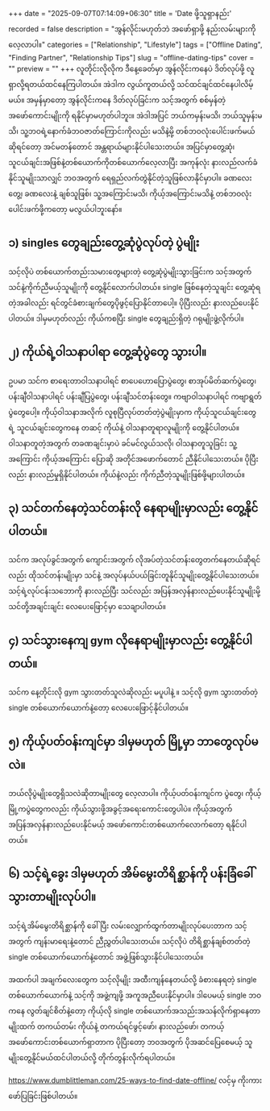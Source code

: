+++
date = "2025-09-07T07:14:09+06:30"
title = 'Date ဖို့သူရှာနည်း'
recorded = false
description = "အွန်လိုင်းမဟုတ်ဘဲ အဖော်ရှာဖို့ နည်းလမ်းများကို လေ့လာပါ။"
categories = ["Relationship", "Lifestyle"]
tags = ["Offline Dating", "Finding Partner", "Relationship Tips"]
slug = "offline-dating-tips"
cover = ""
preview = ""
+++
လူတိုင်းလိုလိုက ဒီနေ့ခေတ်မှာ အွန်လိုင်းကနေပဲ ဒိတ်လုပ်ဖို့ လူရှာလို့ရတယ်ထင်နေကြပါတယ်။ အဲဒါက လွယ်ကူတယ်လို့ သင်ထင်ချင်ထင်နေပါလိမ့်မယ်။ အမှန်မှာတော့ အွန်လိုင်းကနေ ဒိတ်လုပ်ခြင်းက သင့်အတွက် စစ်မှန်တဲ့အဖော်ကောင်းမျိုးကို ရနိုင်မှာမဟုတ်ပါဘူး။ အဲဒါအပြင် ဘယ်ကမှန်းမသိ၊ ဘယ်သူမှန်းမသိ၊ သူ့ဘဝရဲ့နောက်ခံဘဝဇာတ်ကြောင်းကိုလည်း မသိနဲ့မို့ တစ်ဘဝလုံးပေါင်းဖက်မယ်ဆိုရင်တော့ အင်မတန်တောင် အန္တရာယ်များနိုင်ပါသေးတယ်။ အပြင်မှာတွေ့ဆုံ၊ သူငယ်ချင်းအဖြစ်နဲ့တစ်ယောက်ကိုတစ်ယောက်လေ့လာပြီး အကုန်လုံး နားလည်လက်ခံနိုင်သူမျိုးသာလျှင် ဘဝအတွက် ရေရှည်လက်တွဲနိုင်တဲ့သူဖြစ်လာနိုင်မှာပါ။ ခဏလေးတွေ့၊ ခဏလေးနဲ့ ချစ်သူဖြစ်၊ သူ့အကြောင်းမသိ၊ ကိုယ့်အကြောင်းမသိနဲ့ တစ်ဘဝလုံးပေါင်းဖက်ဖို့ကတော့ မလွယ်ပါဘူးနော်။

## ၁) singles တွေချည်းတွေ့ဆုံပွဲလုပ်တဲ့ ပွဲမျိုး
သင့်လိုပဲ တစ်ယောက်တည်းသမားတွေများတဲ့ တွေ့ဆုံပွဲမျိုးသွားခြင်းက သင့်အတွက် သင်နဲ့ကိုက်ညီမယ့်သူမျိုးကို တွေ့နိုင်လောက်ပါတယ်။ single ဖြစ်နေတဲ့သူချင်း တွေ့ဆုံရတဲ့အခါလည်း ရင်တွင်ခံစားချက်တွေပိုဖွင့်ပြောနိုင်တာပေါ့။ ပိုပြီးလည်း နားလည်ပေးနိုင်ပါတယ်။ ဒါမှမဟုတ်လည်း ကိုယ်ကစပြီး single တွေချည်းရှိတဲ့ ဂရုမျိုးဖွဲ့လိုက်ပါ။

## ၂) ကိုယ်ရဲ့ဝါသနာပါရာ တွေ့ဆုံပွဲတွေ သွားပါ။
ဥပမာ သင်က စာရေးတာဝါသနာပါရင် စာပေဟောပြောပွဲတွေ၊ စာအုပ်မိတ်ဆက်ပွဲတွေ၊ ပန်းချီဝါသနာပါရင် ပန်းချီပြပွဲတွေ၊ ပန်းချီသင်တန်းတွေ။ ကဗျာဝါသနာပါရင် ကဗျာရွတ်ပွဲတွေပေါ့။ ကိုယ့်ဝါသနာအလိုက် လူစုပြီလုပ်တတ်တဲ့ပွဲမျိုးမှာက ကိုယ့်သူငယ်ချင်းတွေရဲ့ သူငယ်ချင်းတွေကနေ တဆင့် ကိုယ်နဲ့ ဝါသနာတူရာလူမျိုးကို တွေ့နိုင်ပါတယ်။ ဝါသနာတူတဲ့အတွက် တခဏချင်းမှာပဲ ခင်မင်လွယ်သလို၊ ဝါသနာတူသူခြင်း သူ့အကြောင်း ကိုယ့်အကြောင်း ပြောဆို အတိုင်အဖောက်တောင် ညီနိုင်ပါသေးတယ်။ ပိုပြီးလည်း နားလည်မှုရှိနိုင်ပါတယ်။ ကိုယ်နဲ့လည်း ကိုက်ညီတဲ့သူမျိုးဖြစ်ဖို့များပါတယ်။

## ၃) သင်တက်နေတဲ့သင်တန်းလို နေရာမျိုးမှာလည်း တွေ့နိုင်ပါတယ်။
သင်က အလုပ်ခွင်အတွက် ကျောင်းအတွက် လိုအပ်တဲ့သင်တန်းတွေတက်နေတယ်ဆိုရင်လည်း ထိုသင်တန်းမျိုးမှာ သင်နဲ့ အလုပ်နယ်ပယ်ခြင်းတူနိုင်သူမျိုးတွေ့နိုင်ပါသေးတယ်။ သင့်ရဲ့လုပ်ငန်းသဘောကို နားလည်ပြီး သင်လည်း အပြန်အလှန်နားလည်ပေးနိုင်သူမျိုးမို့ သင်တို့အချင်းချင်း လေပေးဖြောင့်မှာ သေချာပါတယ်။

## ၄) သင်သွားနေကျ gym လိုနေရာမျိုးမှာလည်း တွေ့နိုင်ပါတယ်။
သင်က နေ့တိုင်းလို gym သွားတတ်သူလဲဆိုလည်း မပူပါနဲ့ ။ သင့်လို gym သွားတတ်တဲ့ single တစ်ယောက်ယောက်နဲ့တော့ လေပေးဖြောင့်နိုင်ပါတယ်။

## ၅) ကိုယ့်ပတ်ဝန်းကျင်မှာ ဒါမှမဟုတ် မြို့မှာ ဘာတွေလုပ်မလဲ။
ဘယ်လိုပွဲမျိုးတွေရှိသလဲဆိုတာမျိုးတွေ လေ့လာပါ။ ကိုယ့်ပတ်ဝန်းကျင်က ပွဲတွေ၊ ကိုယ့်မြို့ကပွဲတွေကလည်း ကိုယ်သွားဖို့အခွင့်အရေးကောင်းတွေပါပဲ။ ကိုယ့်အတွက် အပြန်အလှန်နားလည်ပေးနိုင်မယ့် အဖော်ကောင်းတစ်ယောက်လောက်တော့ ရနိုင်ပါတယ်။

## ၆) သင့်ရဲ့ခွေး ဒါမှမဟုတ် အိမ်မွေးတိရိစ္ဆာန်ကို ပန်းခြံခေါ်သွားတာမျိုးလုပ်ပါ။
သင့်ရဲ့အိမ်မွေးတိရိစ္ဆာန်ကို ခေါ်ပြီး လမ်းလျှောက်ထွက်တာမျိုးလုပ်ပေးတာက သင့်အတွက် ကျန်းမာရေးနဲ့တောင် ညီညွှတ်ပါသေးတယ်။ သင့်လိုပဲ တိရိစ္ဆာန်ချစ်တတ်တဲ့ single တစ်ယောက်ယောက်နဲ့တောင် အဖွဲ့ဖြစ်သွားနိုင်ပါသေးတယ်။

အထက်ပါ အချက်လေးတွေက သင့်လိုမျိုး အထီးကျန်နေတယ်လို့ ခံစားနေရတဲ့ single တစ်ယောက်ယောက်နဲ့ သင့်ကို အဖွဲ့ကျဖို့ အကူအညီပေးနိုင်မှာပါ။ ဒါပေမယ့် single ဘဝကနေ လွတ်ချင်စိတ်နဲ့တော့ ကိုယ့်လို single တစ်ယောက်အသည်းအသန်လိုက်ရှာနေတာမျိုးထက် တကယ်တမ်း ကိုယ်နဲ့ တကယ်ရင်ဖွင့်ဖော်၊ နားလည်ဖော်၊ တကယ့်အဖော်ကောင်းတစ်ယောက်ရှာတာက ပိုပြီးတော့ ဘဝအတွက် ပိုအဆင်ပြေစေမယ့် သူမျိုးတွေ့နိုင်မယ်ထင်ပါတယ်လို့ တိုက်တွန်းလိုက်ရပါတယ်။

https://www.dumblittleman.com/25-ways-to-find-date-offline/ လင့်မှ ကိုးကားဖော်ပြခြင်းဖြစ်ပါတယ်။